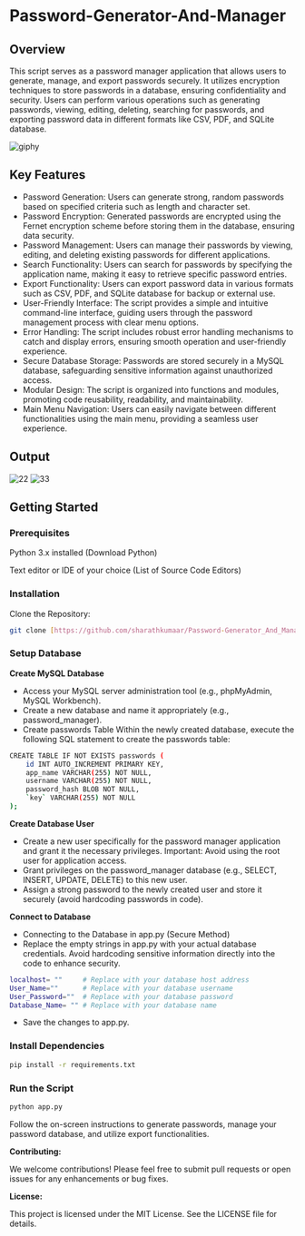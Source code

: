 # Password-Generator-And-Manager

## Overview

This script serves as a password manager application that allows users to generate, manage, and export passwords securely. It utilizes encryption techniques to store passwords in a database, ensuring confidentiality and security. Users can perform various operations such as generating passwords, viewing, editing, deleting, searching for passwords, and exporting password data in different formats like CSV, PDF, and SQLite database.

![giphy](https://github.com/sharathkumaar-sk/Password-Generator-And-Manager/assets/163333516/8edc6233-68e3-4f0b-b703-a1198f7a853b)


## Key Features

- Password Generation: Users can generate strong, random passwords based on specified criteria such as length and character set.
- Password Encryption: Generated passwords are encrypted using the Fernet encryption scheme before storing them in the database, ensuring data security.
- Password Management: Users can manage their passwords by viewing, editing, and deleting existing passwords for different applications.
- Search Functionality: Users can search for passwords by specifying the application name, making it easy to retrieve specific password entries.
- Export Functionality: Users can export password data in various formats such as CSV, PDF, and SQLite database for backup or external use.
- User-Friendly Interface: The script provides a simple and intuitive command-line interface, guiding users through the password management process with clear menu options.
- Error Handling: The script includes robust error handling mechanisms to catch and display errors, ensuring smooth operation and user-friendly experience.
- Secure Database Storage: Passwords are stored securely in a MySQL database, safeguarding sensitive information against unauthorized access.
- Modular Design: The script is organized into functions and modules, promoting code reusability, readability, and maintainability.
- Main Menu Navigation: Users can easily navigate between different functionalities using the main menu, providing a seamless user experience.
  

## Output
![22](https://github.com/sharathkumaar-sk/Password-Generator-And-Manager/assets/163333516/eecc5f45-7a15-4441-9f96-828a1af7114f)
![33](https://github.com/sharathkumaar-sk/Password-Generator-And-Manager/assets/163333516/04679edf-5244-4939-842e-a3d9c2e1e0b2)




## Getting Started

### Prerequisites
Python 3.x installed (Download Python)


Text editor or IDE of your choice (List of Source Code Editors)


### Installation

Clone the Repository:
```bash
git clone [https://github.com/sharathkumaar/Password-Generator_And_Manager.git]
```

### Setup Database

**Create MySQL Database**
- Access your MySQL server administration tool (e.g., phpMyAdmin, MySQL Workbench).
- Create a new database and name it appropriately (e.g., password_manager).
- Create passwords Table Within the newly created database, execute the following SQL statement to create the passwords table:
```bash
CREATE TABLE IF NOT EXISTS passwords (
    id INT AUTO_INCREMENT PRIMARY KEY,
    app_name VARCHAR(255) NOT NULL,
    username VARCHAR(255) NOT NULL,
    password_hash BLOB NOT NULL,
    `key` VARCHAR(255) NOT NULL
);
```
**Create Database User**
- Create a new user specifically for the password manager application and grant it the necessary privileges.
Important:
Avoid using the root user for application access.
- Grant privileges on the password_manager database (e.g., SELECT, INSERT, UPDATE, DELETE) to this new user.
- Assign a strong password to the newly created user and store it securely (avoid hardcoding passwords in code).
  
**Connect to Database**
- Connecting to the Database in app.py (Secure Method)
- Replace the empty strings in app.py with your actual database credentials. Avoid hardcoding sensitive information directly into the code to enhance security.
```bash
localhost= ""     # Replace with your database host address
User_Name=""      # Replace with your database username
User_Password=""  # Replace with your database password
Database_Name= "" # Replace with your database name

```
- Save the changes to app.py.

### Install Dependencies
```bash
pip install -r requirements.txt
```

### Run the Script

```bash
python app.py
```

Follow the on-screen instructions to generate passwords, manage your password database, and utilize export functionalities.




**Contributing:**

We welcome contributions! Please feel free to submit pull requests or open issues for any enhancements or bug fixes.

**License:**

This project is licensed under the MIT License. See the LICENSE file for details.
